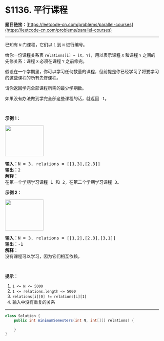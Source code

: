 # $1136. 平行课程

**题目链接：**[https://leetcode-cn.com/problems/parallel-courses](https://leetcode-cn.com/problems/parallel-courses)

---

<div class="content__1Y2H">
 <div class="notranslate">
  <p>已知有 <code>N</code>&nbsp;门课程，它们以&nbsp;<code>1</code> 到&nbsp;<code>N</code>&nbsp;进行编号。</p> 
  <p>给你一份课程关系表&nbsp;<code>relations[i] = [X, Y]</code>，用以表示课程&nbsp;<code>X</code>&nbsp;和课程&nbsp;<code>Y</code>&nbsp;之间的先修关系：课程&nbsp;<code>X</code>&nbsp;必须在课程&nbsp;<code>Y</code>&nbsp;之前修完。</p> 
  <p>假设在一个学期里，你可以学习任何数量的课程，但前提是你已经学习了将要学习的这些课程的所有先修课程。</p> 
  <p>请你返回学完全部课程所需的最少学期数。</p> 
  <p>如果没有办法做到学完全部这些课程的话，就返回&nbsp;<code>-1</code>。</p> 
  <p>&nbsp;</p> 
  <p><strong>示例 1：</strong></p> 
  <p><strong><img style="height: 101px; width: 126px;" src="/aliyun-lc-upload/uploads/2019/07/27/1316_ex1.png" alt=""></strong></p> 
  <pre class="language-text"><strong>输入：</strong>N = 3, relations = [[1,3],[2,3]]
<strong>输出：</strong>2
<strong>解释：</strong>
在第一个学期学习课程 1 和 2，在第二个学期学习课程 3。
</pre> 
  <p><strong>示例 2：</strong></p> 
  <p><strong><img style="height: 101px; width: 126px;" src="/aliyun-lc-upload/uploads/2019/07/27/1316_ex2.png" alt=""></strong></p> 
  <pre class="language-text"><strong>输入：</strong>N = 3, relations = [[1,2],[2,3],[3,1]]
<strong>输出：</strong>-1
<strong>解释：</strong>
没有课程可以学习，因为它们相互依赖。</pre> 
  <p>&nbsp;</p> 
  <p><strong>提示：</strong></p> 
  <ol> 
   <li><code>1 &lt;= N &lt;= 5000</code></li> 
   <li><code>1 &lt;= relations.length &lt;= 5000</code></li> 
   <li><code>relations[i][0] != relations[i][1]</code></li> 
   <li>输入中没有重复的关系</li> 
  </ol> 
 </div>
</div>

---

```java
class Solution {
    public int minimumSemesters(int N, int[][] relations) {
        
    }
}
```